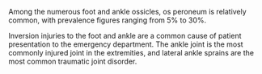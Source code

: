 Among the numerous foot and ankle ossicles, os peroneum is relatively common, with prevalence figures ranging from 5% to 30%.

Inversion injuries to the foot and ankle are a common cause of patient presentation to the emergency department. The ankle joint is the most commonly injured joint in the extremities, and lateral ankle sprains are the most common traumatic joint disorder.